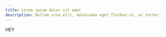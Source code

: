 ```yaml
---
title: Lorem ipsum dolor sit amet
description: Nullam urna elit, malesuada eget finibus ut, ac tortor.
---
```


HEY